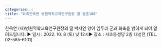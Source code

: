 ```yaml
---
categories: c
title: "화촉한옥연 병원약학교육연구원장 딸 결혼108"
---
```

한옥연 (재)병원약학교육연구원장의 딸 박지인 양이 임두리 군과 화촉을 밝히게 되어 알려드립니다. ▶ 일시 : 2022. 10. 8 (토) 낮 12시▶ 장소 : 서초동성당 2층 대성전 (TEL. 02-585-6101)